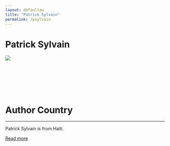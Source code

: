 ```yaml
---
layout: defaultau
title: "Patrick Sylvain"
permalink: /psylvain
---
```

<!-- partial:index.partial.html -->
<div class="content">
    <h1>Patrick Sylvain</h1>
    <div class="quote">
        <div><img src="http://www.bimmag.org/sites/default/files/styles/large/public/2020-11/Patrick%20Sylvain%27s%20Headshot_2020_Photo%20by%20Menelik%20Sylvain.jpg?itok=fl_OEWrv" class="logo"></div>
    </div>
    <div class="timeline">
        <div style="padding-bottom:100px;"></div>
        <div class="block">
            <div class="date right"><p class="right"> </p></div>
            <div class="dot"></div>
            <div class="left first">
                <h1>Author Country</h1><hr>
            <p> Patrick Sylvain is from Haiti.</p>
                <a href="#" target="_blank">Read more</a>
            </div>
        </div>
